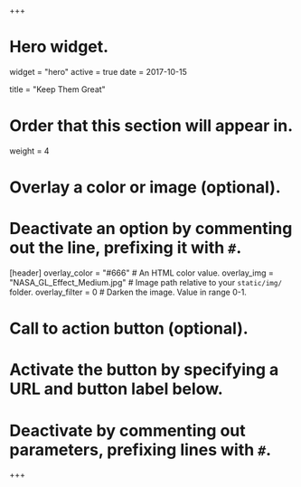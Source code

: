 +++
# Hero widget.
widget = "hero"
active = true
date = 2017-10-15

title = "Keep Them Great"

# Order that this section will appear in.
weight = 4

# Overlay a color or image (optional).
#   Deactivate an option by commenting out the line, prefixing it with `#`.
[header]
  overlay_color = "#666"  # An HTML color value.
  overlay_img = "NASA_GL_Effect_Medium.jpg"  # Image path relative to your `static/img/` folder.
  overlay_filter = 0  # Darken the image. Value in range 0-1.

# Call to action button (optional).
#   Activate the button by specifying a URL and button label below.
#   Deactivate by commenting out parameters, prefixing lines with `#`.

+++
<br><br><br><br><br><br><br><br><br><br><br><br><br><br><br><br><br><br><br><br>
